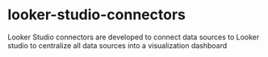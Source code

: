 # looker-studio-connectors
Looker Studio connectors are developed to connect data sources to Looker studio to centralize all data sources into a visualization dashboard 
